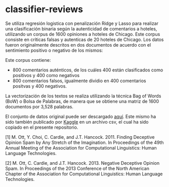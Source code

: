 # classifier-reviews

Se utiliza regresión logistica con penalización Ridge y Lasso para realizar una clasificación binaria según la autenticidad de comentarios a hoteles, utilizando un corpus de 1600 opiniones a hoteles de Chicago. Este corpus consiste en críticas falsas y autenticas de 20 hoteles de Chicago. Los datos fueron originalmente descritos en dos documentos de acuerdo con el sentimiento positivo o negativo de los mismos:

Este corpus contiene:

- 800 comentarios auténticos, de los cuáles 400 están clasificados como positivos y 400 como negativos
- 800 comentarios falsos, igualmente dividio en 400 comentarios positvas y 400 negativos.

La vectorización de los textos se realiza utilizando la técnica Bag of Words (BoW) o Bolsa de Palabras, de manera que se obtiene una matriz de 1600 documentos por 3,528 palabras.

El conjunto de datos original puede ser descargado [aquí](https://myleott.com/op-spam.html). Este mismo ha sido también publicado por [Kaggle](https://www.kaggle.com/datasets/rtatman/deceptive-opinion-spam-corpus) en un archivo csv, el cual ha sido copiado en el presente repositorio.


[1] M. Ott, Y. Choi, C. Cardie, and J.T. Hancock. 2011. Finding Deceptive Opinion Spam by Any Stretch of the Imagination. In Proceedings of the 49th Annual Meeting of the Association for Computational Linguistics: Human Language Technologies.

[2] M. Ott, C. Cardie, and J.T. Hancock. 2013. Negative Deceptive Opinion Spam. In Proceedings of the 2013 Conference of the North American Chapter of the Association for Computational Linguistics: Human Language Technologies.
